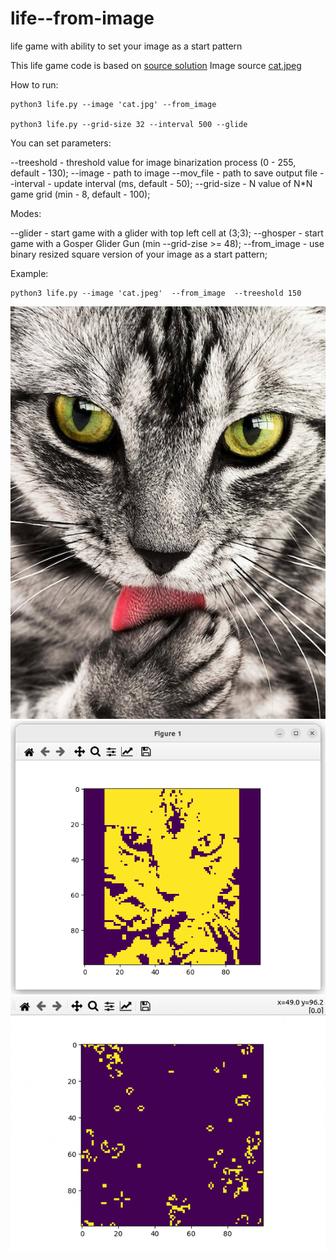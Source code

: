 # life--from-image
life game with ability to set your image as a start pattern

This life game code is based on [source solution](https://www.geeksforgeeks.org/conways-game-life-python-implementation/)
Image source [cat.jpeg](https://www.pexels.com/photo/close-up-photography-of-white-and-black-cat-69932/)

How to run:
```
python3 life.py --image 'cat.jpg' --from_image

python3 life.py --grid-size 32 --interval 500 --glide
```

You can set parameters:

--treeshold - threshold value for image binarization process (0 - 255, default - 130);
--image - path to image
--mov_file - path to save output file
--interval - update interval (ms, default - 50);
--grid-size - N value of N*N game grid (min - 8, default - 100);

Modes:

--glider - start game with a glider with top left cell at (3;3);
--ghosper - start game with a Gosper Glider Gun (min --grid-zise >= 48);
--from_image - use binary resized square version of your image as a start pattern;

Example:
```
python3 life.py --image 'cat.jpeg'  --from_image  --treeshold 150
```
![Start image](/images/cat.jpeg "Source cat image")
![Start pattern image](/images/cat_pattern.png "Image transformed to start pattern")
![Life game gif](/images/cat_life.gif "Gif image of life game")